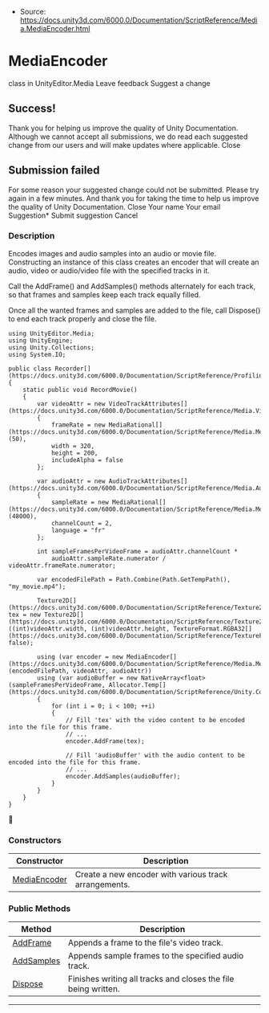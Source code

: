 * Source: https://docs.unity3d.com/6000.0/Documentation/ScriptReference/Media.MediaEncoder.html

# MediaEncoder
class in UnityEditor.Media
Leave feedback
Suggest a change
## Success!
Thank you for helping us improve the quality of Unity Documentation. Although we cannot accept all submissions, we do read each suggested change from our users and will make updates where applicable.
Close
## Submission failed
For some reason your suggested change could not be submitted. Please <a>try again</a> in a few minutes. And thank you for taking the time to help us improve the quality of Unity Documentation.
Close
Your name Your email Suggestion* Submit suggestion
Cancel
### Description
Encodes images and audio samples into an audio or movie file.
Constructing an instance of this class creates an encoder that will create an audio, video or audio/video file with the specified tracks in it.  
  
Call the AddFrame() and AddSamples() methods alternately for each track, so that frames and samples keep each track equally filled.  
  
Once all the wanted frames and samples are added to the file, call Dispose() to end each track properly and close the file.
```
using UnityEditor.Media;
using UnityEngine;
using Unity.Collections;
using System.IO;  
  
public class Recorder[](https://docs.unity3d.com/6000.0/Documentation/ScriptReference/Profiling.Recorder.html)
{
    static public void RecordMovie()
    {
        var videoAttr = new VideoTrackAttributes[](https://docs.unity3d.com/6000.0/Documentation/ScriptReference/Media.VideoTrackAttributes.html)
        {
            frameRate = new MediaRational[](https://docs.unity3d.com/6000.0/Documentation/ScriptReference/Media.MediaRational.html)(50),
            width = 320,
            height = 200,
            includeAlpha = false
        };  
  
        var audioAttr = new AudioTrackAttributes[](https://docs.unity3d.com/6000.0/Documentation/ScriptReference/Media.AudioTrackAttributes.html)
        {
            sampleRate = new MediaRational[](https://docs.unity3d.com/6000.0/Documentation/ScriptReference/Media.MediaRational.html)(48000),
            channelCount = 2,
            language = "fr"
        };  
  
        int sampleFramesPerVideoFrame = audioAttr.channelCount *
            audioAttr.sampleRate.numerator / videoAttr.frameRate.numerator;  
  
        var encodedFilePath = Path.Combine(Path.GetTempPath(), "my_movie.mp4");  
  
        Texture2D[](https://docs.unity3d.com/6000.0/Documentation/ScriptReference/Texture2D.html) tex = new Texture2D[](https://docs.unity3d.com/6000.0/Documentation/ScriptReference/Texture2D.html)((int)videoAttr.width, (int)videoAttr.height, TextureFormat.RGBA32[](https://docs.unity3d.com/6000.0/Documentation/ScriptReference/TextureFormat.RGBA32.html), false);  
  
        using (var encoder = new MediaEncoder[](https://docs.unity3d.com/6000.0/Documentation/ScriptReference/Media.MediaEncoder.html)(encodedFilePath, videoAttr, audioAttr))
        using (var audioBuffer = new NativeArray<float>(sampleFramesPerVideoFrame, Allocator.Temp[](https://docs.unity3d.com/6000.0/Documentation/ScriptReference/Unity.Collections.Allocator.Temp.html)))
        {
            for (int i = 0; i < 100; ++i)
            {
                // Fill 'tex' with the video content to be encoded into the file for this frame.
                // ...
                encoder.AddFrame(tex);  
  
                // Fill 'audioBuffer' with the audio content to be encoded into the file for this frame.
                // ...
                encoder.AddSamples(audioBuffer);
            }
        }
    }
}

```

### Constructors
Constructor | Description  
---|---  
[MediaEncoder](https://docs.unity3d.com/6000.0/Documentation/ScriptReference/Media.MediaEncoder-ctor.html) | Create a new encoder with various track arrangements.  
### Public Methods
Method | Description  
---|---  
[AddFrame](https://docs.unity3d.com/6000.0/Documentation/ScriptReference/Media.MediaEncoder.AddFrame.html) | Appends a frame to the file's video track.  
[AddSamples](https://docs.unity3d.com/6000.0/Documentation/ScriptReference/Media.MediaEncoder.AddSamples.html) | Appends sample frames to the specified audio track.  
[Dispose](https://docs.unity3d.com/6000.0/Documentation/ScriptReference/Media.MediaEncoder.Dispose.html) | Finishes writing all tracks and closes the file being written.  
* * *
